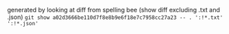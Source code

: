 generated by looking at diff from spelling bee (show diff excluding .txt and .json)
`git show a02d3666be110d7f8e8b9e6f18e7c7958cc27a23 -- . ':!*.txt' ':!*.json'`